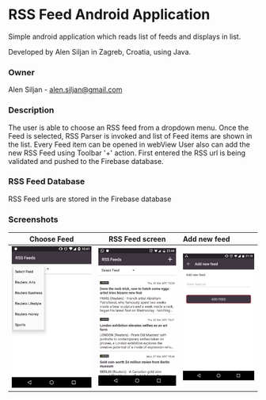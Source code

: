# RSS Feed Android Application #

Simple android application which reads list of feeds and displays in list.

Developed by Alen Siljan in Zagreb, Croatia, using Java.

### Owner ###

Alen Siljan - alen.siljan@gmail.com

### Description

The user is able to choose an RSS feed from a
dropdown menu. Once the Feed is selected, RSS Parser is invoked and list of Feed items are shown in the list.
Every Feed item can be opened in webView
User also can add the new RSS Feed using Toolbar '+' action. First entered the RSS url is being validated and
pushed to the Firebase database.

### RSS Feed Database

RSS Feed urls are stored in the Firebase database

### Screenshots

Choose Feed                 |  RSS Feed screen         |Add new feed
:-------------------------:|:-------------------------:|:------------------------|
![Choose Feed](https://raw.githubusercontent.com/asiljan/RSSFeed/master/scrennshots/screen_1.png) | ![RSS Feed screen](https://raw.githubusercontent.com/asiljan/RSSFeed/master/scrennshots/screen_2.png) | ![Add new Feed](https://raw.githubusercontent.com/asiljan/RSSFeed/master/scrennshots/screen_3.png) |
